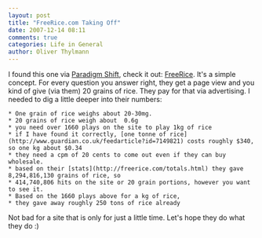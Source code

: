 ```yaml
---
layout: post
title: "FreeRice.com Taking Off"
date: 2007-12-14 08:11
comments: true
categories: Life in General
author: Oliver Thylmann
---
```







I found this one via [Paradigm Shift](http://plentyoffish.wordpress.com/2007/12/13/the-next-huge-site/), check it out: [FreeRice](http://freerice.com/). It's a simple concept. For every question you answer right, they get a page view and you kind of give (via them) 20 grains of rice. They pay for that via advertising. I needed to dig a little deeper into their numbers:

	* One grain of rice weighs about 20-30mg.
	* 20 grains of rice weigh about  0.6g
	* you need over 1660 plays on the site to play 1kg of rice
	* if I have found it correctly, [one tonne of rice](http://www.guardian.co.uk/feedarticle?id=7149821) costs roughly $340, so one kg about $0.34
	* they need a cpm of 20 cents to come out even if they can buy wholesale.
	* based on their [stats](http://freerice.com/totals.html) they gave  8,294,816,130 grains of rice, so
	* 414,740,806 hits on the site or 20 grain portions, however you want to see it.
	* Based on the 1660 plays above for a kg of rice,
	* they gave away roughly 250 tons of rice already

Not bad for a site that is only for just a little time. Let's hope they do what they do :)


